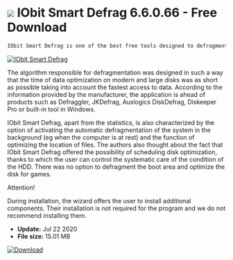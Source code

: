 # ![](https://cdn.softexe.net/static/icon/0/iobit-smart-defrag-8265.png) IObit Smart Defrag 6.6.0.66 - Free Download

```sh
IObit Smart Defrag is one of the best free tools designed to defragment system partitions.
```
[![IObit Smart Defrag](https://gallery.dpcdn.pl/imgc/Tools/2180/g_-_420x350_1.5_-_x169620ed-0a7f-494b-8bc2-dcf641330b5e.png)](https://softexe.net/win/disks-files/defragmenter/iobit-smart-defrag:hbfe.html)

The algorithm responsible for defragmentation was designed in such a way that the time of data optimization on modern and large disks was as short as possible taking into account the fastest access to data. According to the information provided by the manufacturer, the application is ahead of products such as Defraggler, JKDefrag, Auslogics DiskDefrag, Diskeeper Pro or built-in tool in Windows.
 
 IObit Smart Defrag, apart from the statistics, is also characterized by the option of activating the automatic defragmentation of the system in the background (eg when the computer is at rest) and the function of optimizing the location of files. The authors also thought about the fact that IObit Smart Defrag offered the possibility of scheduling disk optimization, thanks to which the user can control the systematic care of the condition of the HDD. There was no option to defragment the boot area and optimize the disk for games.
 
 Attention!
 
 During installation, the wizard offers the user to install additional components. Their installation is not required for the program and we do not recommend installing them.


- **Update:** Jul 22 2020
- **File size:** 15.01 MB

[![Download](https://cdn.softexe.net/static/img/download.png)](https://softexe.net/win/disks-files/defragmenter/iobit-smart-defrag:hbfe.html)

